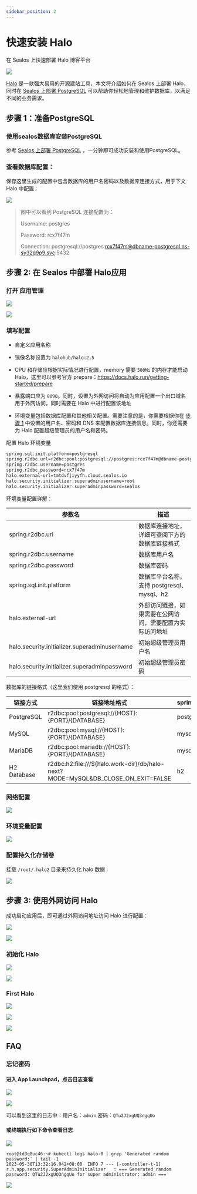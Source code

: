 ```yaml
---
sidebar_position: 2
---
```


# 快速安装 Halo

在 Sealos 上快速部署 Halo 博客平台

![](../images/halo_img-1.png)

[Halo](https://github.com/halo-dev/halo) 是一款强大易用的开源建站工具，本文将介绍如何在 Sealos 上部署 Halo，同时在 [Sealos 上部署 PostgreSQL](../../quick-start/install-db-with-database.md) 可以帮助你轻松地管理和维护数据库，以满足不同的业务需求。

## 步骤 1：准备PostgreSQL

### 使用sealos数据库安装PostgreSQL

参考 [Sealos 上部署 PostgreSQL](../../quick-start/install-db-with-database.md) ，一分钟即可成功安装和使用PostgreSQL。

### 查看数据库配置：

保存这里生成的配置中包含数据库的用户名密码以及数据库连接方式，用于下文 Halo 中配置：

![](../images/halo_img-6.png)

> 图中可以看到 PostgreSQL 连接配置为：
>
> Username: postgres
>
> Password: rcx7f47m
>
> Connection: postgresql://postgres:rcx7f47m@dbname-postgresql.ns-sy32q9p9.svc:5432

## **步骤 2: 在 Sealos 中部署 Halo应用**

### **打开 应用管理**

![](../images/halo_img-7.png)

![](../images/halo_img-8.png)

### 填写配置

- 自定义应用名称

- 镜像名称设置为 `halohub/halo:2.5`

- CPU 和存储应根据实际情况进行配置，memory 需要 `500Mi` 的内存才能启动 Halo，这里可以参考官方 prepare：https://docs.halo.run/getting-started/prepare

- 暴露端口应为 `8090`。同时，设置为外网访问将自动为应用配置一个出口域名用于外网访问，同时需要在 Halo 中进行配置该地址

- 环境变量包括数据库配置和其他相关配置。需要注意的是，你需要根据你在 [步骤 1](查看数据库配置：) 中设置的用户名、密码和 DNS 来配置数据库连接信息。同时，你还需要为 Halo 配置超级管理员的用户名和密码。

配置 Halo 环境变量

```Bash
spring.sql.init.platform=postgresql
spring.r2dbc.url=r2dbc:pool:postgresql://postgres:rcx7f47m@dbname-postgresql.ns-sy32q9p9.svc:5432/halo
spring.r2dbc.username=postgres
spring.r2dbc.password=rcx7f47m
halo.external-url=tmtdvfjiyyfh.cloud.sealos.io
halo.security.initializer.superadminusername=root
halo.security.initializer.superadminpassword=sealos
```

环境变量配置详解：

| 参数名                                       | 描述                                                     |
| -------------------------------------------- | -------------------------------------------------------- |
| spring.r2dbc.url                             | 数据库连接地址，详细可查阅下方的 数据库链接格式          |
| spring.r2dbc.username                        | 数据库用户名                                             |
| spring.r2dbc.password                        | 数据库密码                                               |
| spring.sql.init.platform                     | 数据库平台名称，支持 postgresql、mysql、h2               |
| halo.external-url                            | 外部访问链接，如果需要在公网访问，需要配置为实际访问地址 |
| halo.security.initializer.superadminusername | 初始超级管理员用户名                                     |
| halo.security.initializer.superadminpassword | 初始超级管理员密码                                       |

数据库的链接格式（这里我们使用 postgresql 的格式）：

| 链接方式    | 链接地址格式                                                 | spring.sql.init.platform |
| ----------- | ------------------------------------------------------------ | ------------------------ |
| PostgreSQL  | r2dbc:pool:postgresql://{HOST}:{PORT}/{DATABASE}             | postgresql               |
| MySQL       | r2dbc:pool:mysql://{HOST}:{PORT}/{DATABASE}                  | mysql                    |
| MariaDB     | r2dbc:pool:mariadb://{HOST}:{PORT}/{DATABASE}                | mysql                    |
| H2 Database | r2dbc:h2:file:///${halo.work-dir}/db/halo-next?MODE=MySQL&DB_CLOSE_ON_EXIT=FALSE | h2                       |

### 网络配置

![](../images/halo_img-9.png)

### 环境变量配置

![](../images/halo_img-10.png)

### **配置持久化存储卷**

挂载 `/root/.halo2` 目录来持久化 halo 数据 :

![](../images/halo_img-11.png)

## 步骤 3: 使用外网访问 Halo

成功启动应用后，即可通过外网访问地址访问 Halo 进行配置：

![](../images/halo_img-12.png)

![](../images/halo_img-13.png)

### **初始化 Halo**

![](../images/halo_img-14.png)

![](../images/halo_img-15.png)

### **First Halo**

![](../images/halo_img-16.png)

![](../images/halo_img-17.png)

![](../images/halo_img-18.png)

## FAQ

### 忘记密码

#### 进入 App Launchpad，点击日志查看

![](../images/halo_img-19.png)

![](../images/halo_img-20.png)

可以看到这里的日志中：用户名：`admin`    密码：`QTu2J2xgUQ3ngqUo`

#### 或终端执行如下命令查看日志

![](../images/halo_img-21.png)

```
root@td3q8uc46:~# kubectl logs halo-0 | grep 'Generated random password:' | tail -1
2023-05-30T13:32:16.942+08:00  INFO 7 --- [-controller-t-1] r.h.app.security.SuperAdminInitializer   : === Generated random password: QTu2J2xgUQ3ngqUo for super administrator: admin ===
```

![](../images/halo_img-22.png)